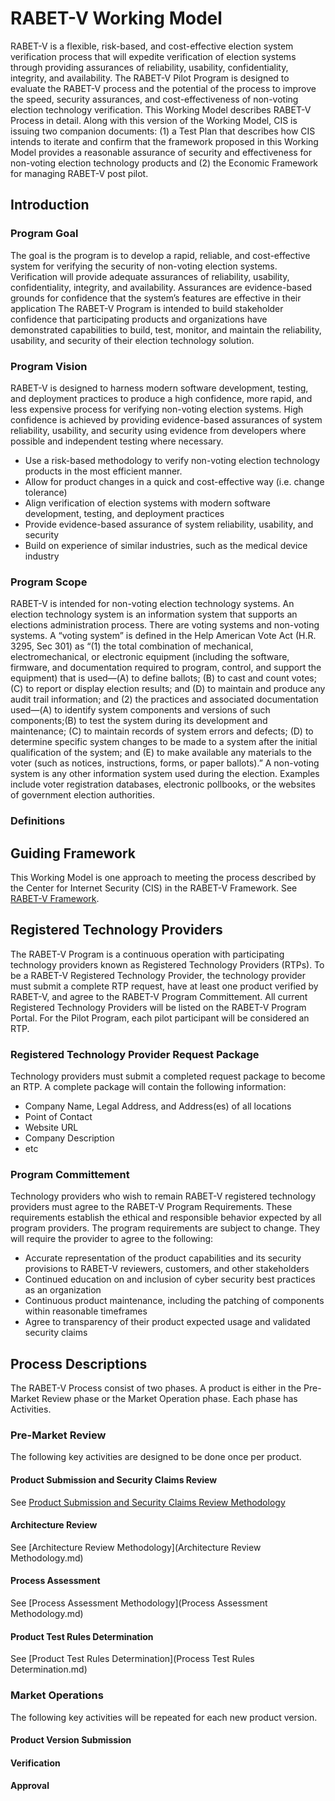 # RABET-V Working Model
RABET-V is a flexible, risk-based, and cost-effective election system verification process that will expedite verification of election systems through providing assurances of reliability, usability, confidentiality, integrity, and availability. The RABET-V Pilot Program is designed to evaluate the RABET-V process and the potential of the process to improve the speed, security assurances, and cost-effectiveness of non-voting election technology verification. 
This Working Model describes RABET-V Process in detail. Along with this version of the Working Model, CIS is issuing two companion documents: (1) a Test Plan that describes how CIS intends to iterate and confirm that the framework proposed in this Working Model provides a reasonable assurance of security and effectiveness for non-voting election technology products and (2) the Economic Framework for managing RABET-V post pilot.

## Introduction
### Program Goal
The goal is the program is to develop a rapid, reliable, and cost-effective system for verifying the security of non-voting election systems. Verification will provide adequate assurances of reliability, usability,  confidentiality, integrity, and availability. Assurances are evidence-based grounds for confidence that the system’s features are effective in their application
The RABET-V Program is intended to build stakeholder confidence that participating products and organizations have demonstrated capabilities to build, test, monitor, and maintain the reliability, usability, and security of their election technology solution. 

### Program Vision
RABET-V is designed to harness modern software development, testing, and deployment practices to produce a high confidence, more rapid, and less expensive process for verifying non-voting election systems. High confidence is achieved by providing evidence-based assurances of system reliability, usability, and security using evidence from developers where possible and independent testing where necessary.
* Use a risk-based methodology to verify non-voting election technology products in the most efficient manner.
* Allow for product changes in a quick and cost-effective way (i.e. change tolerance)
* Align verification of election systems with modern software development, testing, and deployment practices
* Provide evidence-based assurance of system reliability, usability, and security 
* Build on experience of similar industries, such as the medical device industry

### Program Scope
RABET-V is intended for non-voting election technology systems. An election technology system is an information system that supports an elections administration process. There are voting systems and non-voting systems. A “voting system” is defined in the Help American Vote Act (H.R. 3295, Sec 301) as “(1) the total combination of mechanical, electromechanical, or electronic equipment (including the software, firmware, and documentation required to program, control, and support the equipment) that is used—(A) to define ballots; (B) to cast and count votes;(C) to report or display election results; and (D) to maintain and produce any audit trail information; and (2) the practices and associated documentation used—(A) to identify system components and versions of such components;(B) to test the system during its development and maintenance; (C) to maintain records of system errors and defects; (D) to determine specific system changes to be made to a system after the initial qualification of the system; and (E) to make available any materials to the voter (such as notices, instructions, forms, or paper ballots).” A non-voting system is any other information system used during the election. Examples include voter registration databases, electronic pollbooks, or the websites of government election authorities.
### Definitions


## Guiding Framework
This Working Model is one approach to meeting the process described by the Center for Internet Security (CIS) in the RABET-V Framework. 
See [RABET-V Framework](RabetVFramework.md).

## Registered Technology Providers
The RABET-V Program is a continuous operation with participating technology providers known as Registered Technology Providers (RTPs). To be a RABET-V Registered Technology Provider, the technology provider must submit a complete RTP request, have at least one product verified by RABET-V, and agree to the RABET-V Program Committement. All current Registered Technology Providers will be listed on the RABET-V Program Portal. For the Pilot Program, each pilot participant will be considered an RTP. 

### Registered Technology Provider Request Package
Technology providers must submit a completed request package to become an RTP. A complete package will contain the following information: 
* Company Name, Legal Address, and Address(es) of all locations
* Point of Contact
* Website URL
* Company Description
* etc

### Program Committement

Technology providers who wish to remain RABET-V registered technology providers must agree to the RABET-V Program Requirements. These requirements establish the ethical and responsible behavior expected by all program providers. The program requirements are subject to change. They will require the provider to agree to the following:
* Accurate representation of the product capabilities and its security provisions to RABET-V reviewers, customers, and other stakeholders
* Continued education on and inclusion of cyber security best practices as an organization
* Continuous product maintenance, including the patching of components within reasonable timeframes
* Agree to transparency of their product expected usage and validated security claims

## Process Descriptions
The RABET-V Process consist of two phases. A product is either in the Pre-Market Review phase or the Market Operation phase. Each phase has Activities. 

### Pre-Market Review
The following key activities are designed to be done once per product.
#### Product Submission and Security Claims Review
See [Product Submission and Security Claims Review Methodology](PreMarket/Product_Submission_and_Security_Claims_Review_Methodology.md)
#### Architecture Review
See [Architecture Review Methodology](Architecture Review Methodology.md)
#### Process Assessment
See [Process Assessment Methodology](Process Assessment Methodology.md)
#### Product Test Rules Determination
See [Product Test Rules Determination](Process Test Rules Determination.md)

### Market Operations
The following key activities will be repeated for each new product version.
#### Product Version Submission

#### Verification
#### Approval
